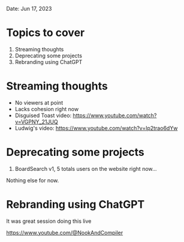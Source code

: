 Date: Jun 17, 2023

# Topics to cover

1. Streaming thoughts
2. Deprecating some projects
3. Rebranding using ChatGPT

# Streaming thoughts

- No viewers at point
- Lacks cohesion right now
- Disguised Toast video: https://www.youtube.com/watch?v=VGPNY_21JUQ
- Ludwig's video: https://www.youtube.com/watch?v=Ip2trao6dYw

# Deprecating some projects

1. BoardSearch v1, 5 totals users on the website right now...

Nothing else for now.

# Rebranding using ChatGPT

It was great session doing this live

https://www.youtube.com/@NookAndCompiler
